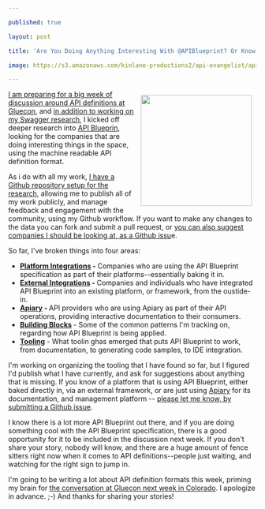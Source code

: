 ---
published: true
layout: post
title: 'Are You Doing Anything Interesting With @APIBlueprint? Or Know Someone Who Is?'
image: https://s3.amazonaws.com/kinlane-productions2/api-evangelist/apiary/bw-api-blueprint-icon.png
---

<p><a href="http://api-blueprint.apievangelist.com/"><img style="padding: 10px;" src="https://s3.amazonaws.com/kinlane-productions2/api-evangelist/apiary/bw-api-blueprint-icon.png" alt="" width="225" align="right" /></a>
<p><a href="http://apievangelist.com/2015/05/13/it-will-be-a-busy-week-for-api-industry-next-week-at-gluecon/">I am preparing for a big week of discussion around API definitions at Gluecon</a>, and <a href="http://swagger.apievangelist.com/">in addition to working on my Swagger research</a>, I kicked off deeper research into <a href="https://apiblueprint.org/">API Blueprin</a>, looking for the companies that are doing interesting things in the space, using the machine readable API definition format.
<p>As i do with all my work,&nbsp;<a href="http://api-blueprint.apievangelist.com/">I have a Github repository setup for the research</a>, allowing me to publish all of my work publicly, and manage feedback and engagement with the community, using my Github workflow. If you want to make any changes to the data you can fork and submit a pull request, or&nbsp;<a href="https://github.com/kinlane/api-blueprint/issues/new?title=Question%20About%20Your%20API%20Blueprint%20Research&amp;body=">you can also suggest companies I should be looking at, as a Github issu</a>e.
<p>So far, I've broken things into four areas:
<ul>
<li><strong><a href="http://api-blueprint.apievangelist.com/platform-integrations.html">Platform Integrations</a>&nbsp;-&nbsp;</strong>Companies who are using the API Blueprint specification as part of their platforms--essentially baking it in.</li>
<li><strong><a href="http://api-blueprint.apievangelist.com/external-integrations.html">External Integrations</a>&nbsp;-&nbsp;</strong>Companies and individuals who have integrated API Blueprint into an existing platform, or framework, from the oustide-in.</li>
<li><strong><a href="http://api-blueprint.apievangelist.com/apiary.html">Apiary</a>&nbsp;-&nbsp;</strong>API providers who are using Apiary as part of their API operations, providing interactive documentation to their consumers.</li>
<li><strong><a href="http://api-blueprint.apievangelist.com/building-blocks.html">Building Blocks</a>&nbsp;</strong>- Some of the common patterns I'm tracking on, regarding how API Blueprint is being applied.&nbsp;</li>
<li><strong><a href="http://api-blueprint.apievangelist.com/tools.html">Tooling</a></strong> - What toolin ghas emerged that puts API Blueprint to work, from documentation, to generating code samples, to IDE integration.</li>
</ul>
<p>I'm working on organizing the tooling that I have found so far, but I figured I'd publish what I have currently, and ask for suggestions about anything that is missing. If you know of a platform that is using API Blueprint, either baked directly in, via an external framework, or are just using <a href="https://apiary.io/">Apiary</a> for its documentation, and management platform --&nbsp;<a href="https://github.com/kinlane/api-blueprint/issues/new?title=Question%20About%20Your%20API%20Blueprint%20Research&amp;body=">please let me know, by submitting a Github issue</a>.
<p>I know there is a lot more API Blueprint out there, and if you are doing something cool with the API Blueprint specification, there is a good opportunity for it to be included in the discussion next week. If you don't share your story, nobody will know, and there are a huge amount of fence sitters right now when it comes to API definitions--people just waiting, and watching for the right sign to jump in.
<p>I'm going to be writing a lot about API definition formats this week, priming my brain for&nbsp;<a href="http://gluecon.com/">the conversation at Gluecon next week in Colorado</a>. I apologize in advance. ;-) And thanks for sharing your stories!

